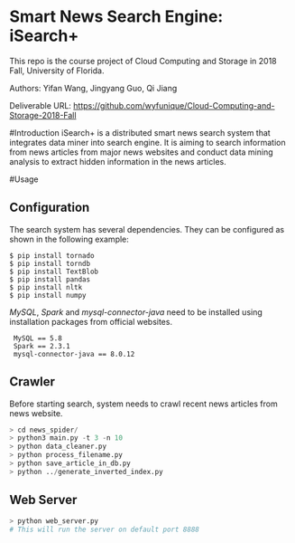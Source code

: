 # Smart News Search Engine: iSearch+

This repo is the course project of Cloud Computing and Storage in 2018 Fall, University of Florida.

Authors: Yifan Wang, Jingyang Guo, Qi Jiang

Deliverable URL: https://github.com/wyfunique/Cloud-Computing-and-Storage-2018-Fall

#Introduction
iSearch+ is a distributed smart news search system that integrates data miner into search engine. 
It is aiming to search information from news articles from major news websites 
and conduct data mining analysis to extract hidden information in the news articles.


#Usage

## Configuration ##
The search system has several dependencies. They can be configured as shown in the following example:
```
$ pip install tornado
$ pip install torndb
$ pip install TextBlob
$ pip install pandas
$ pip install nltk
$ pip install numpy
```
_MySQL_, _Spark_ and _mysql-connector-java_ need to be installed using installation packages from official websites.
```
 MySQL == 5.8
 Spark == 2.3.1
 mysql-connector-java == 8.0.12
```

## Crawler ##
Before starting search, system needs to crawl recent news articles from news website.
```python
> cd news_spider/
> python3 main.py -t 3 -n 10 
> python data_cleaner.py
> python process_filename.py
> python save_article_in_db.py
> python ../generate_inverted_index.py
```

## Web Server ##
```python
> python web_server.py
# This will run the server on default port 8888
```
